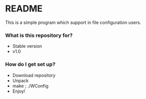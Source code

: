 # README #

This is a simple program which support in file configuration users.  

### What is this repository for? ###

* Stable version
* v1.0

### How do I get set up? ###

* Download repository
* Unpack
* make ; ./WConfig
* Enjoy!
